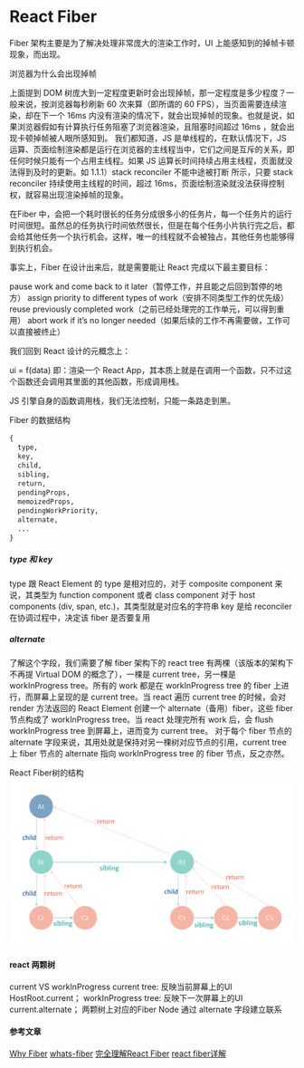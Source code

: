 React Fiber
===

Fiber 架构主要是为了解决处理非常庞大的渲染工作时，UI 上能感知到的掉帧卡顿现象，而出现。

浏览器为什么会出现掉帧

上面提到 DOM 树庞大到一定程度更新时会出现掉帧，那一定程度是多少程度？一般来说，按浏览器每秒刷新 60 次来算（即所谓的 60 FPS），当页面需要连续渲染，却在下一个 16ms 内没有渲染的情况下，就会出现掉帧的现象。也就是说，如果浏览器假如有计算执行任务阻塞了浏览器渲染，且阻塞时间超过 16ms ，就会出现卡顿掉帧被人眼所感知到。
我们都知道，JS 是单线程的，在默认情况下，JS 运算、页面绘制渲染都是运行在浏览器的主线程当中，它们之间是互斥的关系，即任何时候只能有一个占用主线程。如果 JS 运算长时间持续占用主线程，页面就没法得到及时的更新。如 1.1.1）stack reconciler 不能中途被打断 所示，只要 stack reconciler 持续使用主线程的时间，超过 16ms，页面绘制渲染就没法获得控制权，就容易出现渲染掉帧的现象。

在Fiber 中，会把一个耗时很长的任务分成很多小的任务片，每一个任务片的运行时间很短。虽然总的任务执行时间依然很长，但是在每个任务小片执行完之后，都会给其他任务一个执行机会。这样，唯一的线程就不会被独占，其他任务也能够得到执行机会。

事实上，Fiber 在设计出来后，就是需要能让 React 完成以下最主要目标：

pause work and come back to it later（暂停工作，并且能之后回到暂停的地方）
assign priority to different types of work（安排不同类型工作的优先级）
reuse previously completed work（之前已经处理完的工作单元，可以得到重用）
abort work if it’s no longer needed（如果后续的工作不再需要做，工作可以直接被终止）


我们回到 React 设计的元概念上：

ui = f(data)
即：渲染一个 React App，其本质上就是在调用一个函数，只不过这个函数还会调用其里面的其他函数，形成调用栈。

JS 引擎自身的函数调用栈，我们无法控制，只能一条路走到黑。


Fiber 的数据结构
``` 关键字段
{
  type,
  key,
  child,
  sibling,
  return,
  pendingProps,
  memoizedProps,
  pendingWorkPriority,
  alternate,
  ...
}
```

##### type 和 key
type 跟 React Element 的 type 是相对应的，对于 composite component 来说，其类型为 function component 或者 class component
对于 host components (div, span, etc.)，其类型就是对应名的字符串
key 是给 reconciler 在协调过程中，决定该 fiber 是否要复用

##### alternate
了解这个字段，我们需要了解 fiber 架构下的 react tree 有两棵（该版本的架构下不再提 Virtual DOM 的概念了），一棵是 current tree，另一棵是 workInProgress tree。所有的 work 都是在 workInProgress tree 的 fiber 上进行，而屏幕上呈现的是 current tree。当 react 遍历 current tree 的时候，会对 render 方法返回的 React Element 创建一个 alternate（备用）fiber，这些 fiber 节点构成了 workInProgress tree。当 react 处理完所有 work 后，会 flush workInProgress tree 到屏幕上，进而变为 current tree。
对于每个 fiber 节点的 alternate 字段来说，其用处就是保持对另一棵树对应节点的引用，current tree 上 fiber 节点的 alternate 指向 workInProgress tree 的 fiber 节点，反之亦然。

React Fiber树的结构
![React Fiber的结构](img/fiber-linked-node.png)

#### react 两颗树
current VS workInProgress
current tree: 反映当前屏幕上的UI HostRoot.current；
workInProgress tree: 反映下一次屏幕上的UI  current.alternate；
两颗树上对应的Fiber Node 通过 alternate 字段建立联系

#### 参考文章

[Why Fiber](https://i.overio.space/fiber/why-fiber/)
[whats-fiber](https://i.overio.space/fiber/whats-fiber/)
[完全理解React Fiber](http://www.ayqy.net/blog/dive-into-react-fiber/)
[react fiber详解](https://react.iamkasong.com/process/fiber-mental.html)
